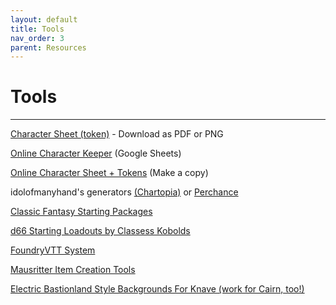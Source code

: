 ```yaml
---
layout: default
title: Tools
nav_order: 3
parent: Resources
---
```


# Tools
---

[Character Sheet (token)](https://docs.google.com/drawings/d/1_X9o8rzE5jFPQpP1yCz1sPikdm8naQ1gPkT-ATK2T0c) - Download as PDF or PNG

[Online Character Keeper](https://docs.google.com/spreadsheets/d/1Ueq-v5XZ-mC1qFd81T0892RzRsr8WdgAG89M4ZXe5qM) (Google Sheets)

[Online Character Sheet + Tokens](https://docs.google.com/presentation/d/1rYEUNE9_zsEUBut3a3UyRhRr8fy33s5fjX4Y7L6lvog) (Make a copy)

idolofmanyhand's generators [(Chartopia)](http://d12dev.com/chart/32009) or [Perchance](https://perchance.org/cairn-characters)

[Classic Fantasy Starting Packages](https://dreamingdragonslayer.wordpress.com/2021/01/06/classic-fantasy-starting-packages-for-into-the-odd/)

[d66 Starting Loadouts by Classess Kobolds](https://classless-kobolds.itch.io/d66-starting-loadouts-for-cairn)

[FoundryVTT System](https://github.com/smcabrera/Cairn-FoundryVTT)

[Mausritter Item Creation Tools](https://mausritter.com/item-card-studio/)

[Electric Bastionland Style Backgrounds For Knave (work for Cairn, too!)](https://aboleth-overlords.com/tag/careers/)
